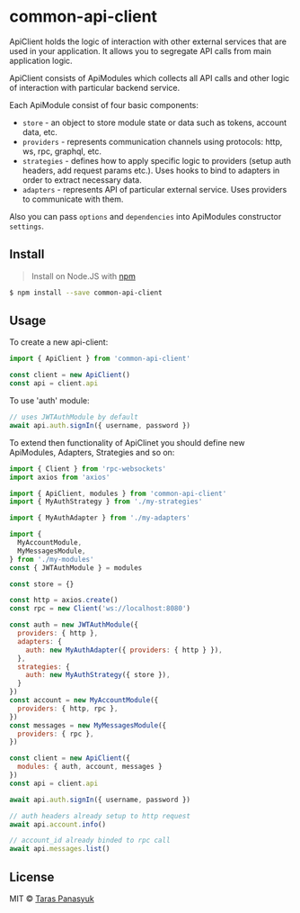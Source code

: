# common-api-client

ApiClient holds the logic of interaction with other external services that are used in your application.
It allows you to segregate API calls from main application logic.

ApiClient consists of ApiModules which collects all API calls and other logic of interaction with particular backend service.

Each ApiModule consist of four basic components:
- `store` - an object to store module state or data such as tokens, account data, etc.
- `providers` - represents communication channels using protocols: http, ws, rpc, graphql, etc.
- `strategies` - defines how to apply specific logic to providers (setup auth headers, add request params etc.). Uses hooks to bind to adapters in order to extract necessary data.
- `adapters` - represents API of particular external service. Uses providers to communicate with them.

Also you can pass `options` and `dependencies` into ApiModules constructor `settings`.


## Install

> Install on Node.JS with [npm](https://www.npmjs.com/)

```bash
$ npm install --save common-api-client
```


## Usage

To create a new api-client:
```javascript
import { ApiClient } from 'common-api-client'

const client = new ApiClient()
const api = client.api
```
To use 'auth' module:
```javascript
// uses JWTAuthModule by default
await api.auth.signIn({ username, password })
```


To extend then functionality of ApiClinet you should define new ApiModules, Adapters, Strategies and so on:
```javascript
import { Client } from 'rpc-websockets'
import axios from 'axios'

import { ApiClient, modules } from 'common-api-client'
import { MyAuthStrategy } from './my-strategies'

import { MyAuthAdapter } from './my-adapters'

import {
  MyAccountModule,
  MyMessagesModule,
} from './my-modules'
const { JWTAuthModule } = modules

const store = {}

const http = axios.create()
const rpc = new Client('ws://localhost:8080')

const auth = new JWTAuthModule({
  providers: { http },
  adapters: {
    auth: new MyAuthAdapter({ providers: { http } }),
  },
  strategies: {
    auth: new MyAuthStrategy({ store }),
  }
})
const account = new MyAccountModule({
  providers: { http, rpc },
})
const messages = new MyMessagesModule({
  providers: { rpc },
})

const client = new ApiClient({
  modules: { auth, account, messages }
})
const api = client.api

await api.auth.signIn({ username, password })

// auth headers already setup to http request
await api.account.info()

// account_id already binded to rpc call
await api.messages.list()
```


## License

MIT © [Taras Panasyuk](webdev.taras@gmail.com)

